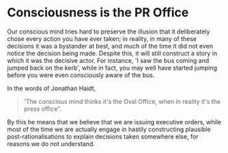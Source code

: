 # Consciousness is the PR Office

Our conscious mind tries hard to preserve the illusion that it deliberately chose every action you have ever taken; in reality, in many of these decisions it was a bystander at best, and much of the time it did not even notice the decision being made. Despite this, it will still construct a story in which it was the decisive actor. For instance, 'I saw the bus coming and jumped back on the kerb', while in fact, you may well have started jumping before you were even consciously aware of the bus.
 
In the words of Jonathan Haidt, 
> 'The conscious mind thinks it's the Oval Office, when in reality it's the press office". 

By this he means that we believe that we are issuing executive orders, while most of the time we are actually engage in hastily constructing plausible post-rationalisations to explain decisions taken somewhere else, for reasons we do not understand.